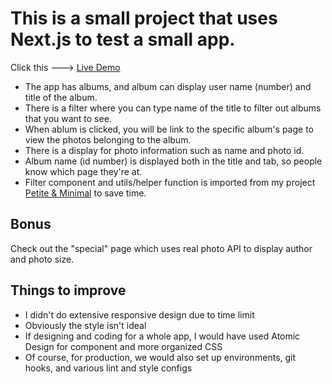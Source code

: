 # This is a small project that uses Next.js to test a small app.

Click this ---> [Live Demo](https://next-js-mvp.vercel.app/)

- The app has albums, and album can display user name (number) and title of the album. 
- There is a filter where you can type name of the title to filter out albums that you want to see. 
- When ablum is clicked, you will be link to the specific album's page to view the photos belonging to the album. 
- There is a display for photo information such as name and photo id. 
- Album name (id number) is displayed both in the title and tab, so people know which page they're at. 
- Filter component and utils/helper function is imported from my project [Petite & Minimal](https://www.petiteandminimal.com/) to save time. 

## Bonus 

Check out the "special" page which uses real photo API to display author and photo size. 

## Things to improve

- I didn't do extensive responsive design due to time limit 
- Obviously the style isn't ideal
- If designing and coding for a whole app, I would have used Atomic Design for component and more organized CSS
- Of course, for production, we would also set up environments, git hooks, and various lint and style configs

